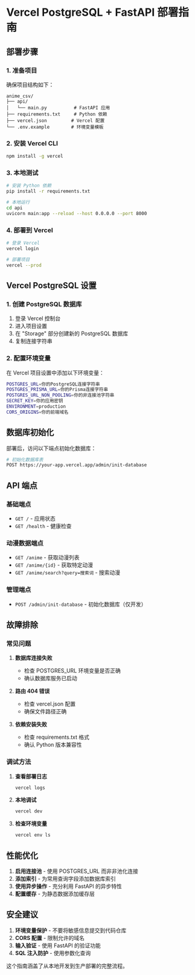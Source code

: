 # Vercel PostgreSQL + FastAPI 部署指南

## 部署步骤

### 1. 准备项目
确保项目结构如下：
```
anime_csv/
├── api/
│   └── main.py          # FastAPI 应用
├── requirements.txt     # Python 依赖
├── vercel.json         # Vercel 配置
└── .env.example        # 环境变量模板
```

### 2. 安装 Vercel CLI
```bash
npm install -g vercel
```

### 3. 本地测试
```bash
# 安装 Python 依赖
pip install -r requirements.txt

# 本地运行
cd api
uvicorn main:app --reload --host 0.0.0.0 --port 8000
```

### 4. 部署到 Vercel
```bash
# 登录 Vercel
vercel login

# 部署项目
vercel --prod
```

## Vercel PostgreSQL 设置

### 1. 创建 PostgreSQL 数据库
1. 登录 Vercel 控制台
2. 进入项目设置
3. 在 "Storage" 部分创建新的 PostgreSQL 数据库
4. 复制连接字符串

### 2. 配置环境变量
在 Vercel 项目设置中添加以下环境变量：

```bash
POSTGRES_URL=你的PostgreSQL连接字符串
POSTGRES_PRISMA_URL=你的Prisma连接字符串
POSTGRES_URL_NON_POOLING=你的非连接池字符串
SECRET_KEY=你的应用密钥
ENVIRONMENT=production
CORS_ORIGINS=你的前端域名
```

## 数据库初始化

部署后，访问以下端点初始化数据库：

```bash
# 初始化数据库表
POST https://your-app.vercel.app/admin/init-database
```

## API 端点

### 基础端点
- `GET /` - 应用状态
- `GET /health` - 健康检查

### 动漫数据端点
- `GET /anime` - 获取动漫列表
- `GET /anime/{id}` - 获取特定动漫
- `GET /anime/search?query=搜索词` - 搜索动漫

### 管理端点
- `POST /admin/init-database` - 初始化数据库（仅开发）

## 故障排除

### 常见问题

1. **数据库连接失败**
   - 检查 POSTGRES_URL 环境变量是否正确
   - 确认数据库服务已启动

2. **路由 404 错误**
   - 检查 vercel.json 配置
   - 确保文件路径正确

3. **依赖安装失败**
   - 检查 requirements.txt 格式
   - 确认 Python 版本兼容性

### 调试方法

1. **查看部署日志**
   ```bash
   vercel logs
   ```

2. **本地调试**
   ```bash
   vercel dev
   ```

3. **检查环境变量**
   ```bash
   vercel env ls
   ```

## 性能优化

1. **启用连接池** - 使用 POSTGRES_URL 而非非池化连接
2. **添加索引** - 为常用查询字段添加数据库索引
3. **使用异步操作** - 充分利用 FastAPI 的异步特性
4. **配置缓存** - 为静态数据添加缓存层

## 安全建议

1. **环境变量保护** - 不要将敏感信息提交到代码仓库
2. **CORS 配置** - 限制允许的域名
3. **输入验证** - 使用 FastAPI 的验证功能
4. **SQL 注入防护** - 使用参数化查询

这个指南涵盖了从本地开发到生产部署的完整流程。